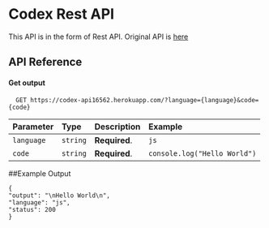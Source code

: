 
# Codex Rest API
This API is in the form of Rest API. Original API is [here](https://github.com/Jaagrav/CodeX)


## API Reference

#### Get output

```https
  GET https://codex-api16562.herokuapp.com/?language={language}&code={code}
```

| Parameter | Type     | Description                |Example|
| :-------- | :------- | :------------------------- |:------------------------- |
| `language` | `string` | **Required**. |`js`|
| `code` | `string` | **Required**. |`console.log("Hello World")`|

 ##Example Output
 ```http
 {
"output": "\nHello World\n",
"language": "js",
"status": 200
}
 ```


